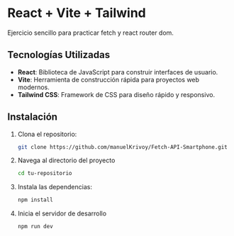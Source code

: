 # React + Vite + Tailwind

Ejercicio sencillo para practicar fetch y react router dom.

## Tecnologías Utilizadas

- **React**: Biblioteca de JavaScript para construir interfaces de usuario.
- **Vite**: Herramienta de construcción rápida para proyectos web modernos.
- **Tailwind CSS**: Framework de CSS para diseño rápido y responsivo.

## Instalación

1. Clona el repositorio:
   ```bash
   git clone https://github.com/manuelKrivoy/Fetch-API-Smartphone.git
   ```
2. Navega al directorio del proyecto

   ```bash
   cd tu-repositorio
   ```

3. Instala las dependencias:
   ```bash
   npm install
   ```
4. Inicia el servidor de desarrollo

   ```bash
   npm run dev
   ```
